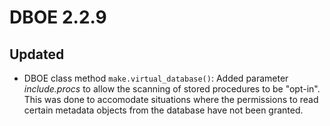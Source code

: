 # DBOE 2.2.9

## Updated

- DBOE class method `make.virtual_database()`: 
  Added parameter *include.procs* to allow the scanning of stored procedures to be "opt-in". This was done to accomodate situations where the permissions to read certain metadata objects from the database have not been granted.
  